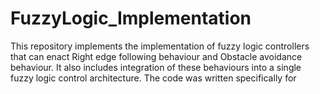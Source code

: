 # FuzzyLogic_Implementation
This repository implements the implementation of fuzzy logic controllers that can enact Right edge following behaviour and Obstacle avoidance behaviour. It also includes integration of these behaviours into a single fuzzy logic control architecture. The code was written specifically for 

